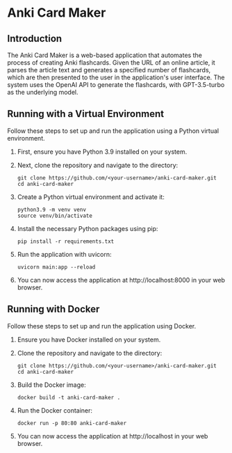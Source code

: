 # Anki Card Maker

## Introduction

The Anki Card Maker is a web-based application that automates the process of creating Anki flashcards. Given the URL of an online article, it parses the article text and generates a specified number of flashcards, which are then presented to the user in the application's user interface. The system uses the OpenAI API to generate the flashcards, with GPT-3.5-turbo as the underlying model. 

## Running with a Virtual Environment

Follow these steps to set up and run the application using a Python virtual environment.

1. First, ensure you have Python 3.9 installed on your system.

2. Next, clone the repository and navigate to the directory:

    ```
    git clone https://github.com/<your-username>/anki-card-maker.git
    cd anki-card-maker
    ```

3. Create a Python virtual environment and activate it:

    ```
    python3.9 -m venv venv
    source venv/bin/activate
    ```

4. Install the necessary Python packages using pip:

    ```
    pip install -r requirements.txt
    ```

5. Run the application with uvicorn:

    ```
    uvicorn main:app --reload
    ```

6. You can now access the application at http://localhost:8000 in your web browser.

## Running with Docker

Follow these steps to set up and run the application using Docker.

1. Ensure you have Docker installed on your system.

2. Clone the repository and navigate to the directory:

    ```
    git clone https://github.com/<your-username>/anki-card-maker.git
    cd anki-card-maker
    ```

3. Build the Docker image:

    ```
    docker build -t anki-card-maker .
    ```

4. Run the Docker container:

    ```
    docker run -p 80:80 anki-card-maker
    ```

5. You can now access the application at http://localhost in your web browser.
